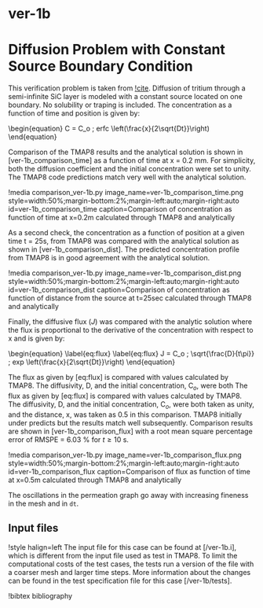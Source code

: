 # ver-1b

# Diffusion Problem with Constant Source Boundary Condition

This verification problem is taken from [!cite](longhurst1992verification). Diffusion of tritium through a semi-infinite SiC layer is modeled with a constant
source located on one boundary. No solubility or traping is included. The
concentration as a function of time and position is given by:

\begin{equation}
C = C_o \; erfc \left(\frac{x}{2\sqrt{Dt}}\right)
\end{equation}

Comparison of the TMAP8 results and the analytical solution is shown in
[ver-1b_comparison_time] as a function of time at
x = 0.2 mm. For simplicity, both the diffusion coefficient and the initial
concentration were set to unity. The TMAP8 code predictions match very well with
the analytical solution.

!media comparison_ver-1b.py
       image_name=ver-1b_comparison_time.png
       style=width:50%;margin-bottom:2%;margin-left:auto;margin-right:auto
       id=ver-1b_comparison_time
       caption=Comparison of concentration as function of time at x\=0.2m calculated
       through TMAP8 and analytically

As a second check, the concentration as a function of position at a given time
t = 25s, from TMAP8 was compared with the analytical solution as shown in
[ver-1b_comparison_dist]. The predicted concentration profile from TMAP8 is in
good agreement with the analytical solution.

!media comparison_ver-1b.py
       image_name=ver-1b_comparison_dist.png
       style=width:50%;margin-bottom:2%;margin-left:auto;margin-right:auto
       id=ver-1b_comparison_dist
       caption=Comparison of concentration as function of distance from the source
       at t\=25sec calculated through TMAP8 and analytically

Finally, the diffusive flux ($J$) was compared with the analytic solution where the
flux is proportional to the derivative of the concentration with respect to x and
is given by:

\begin{equation}
\label{eq:flux}
\label{eq:flux}
J = C_o \; \sqrt{\frac{D}{t\pi}} \; exp \left(\frac{x}{2\sqrt{Dt}}\right)
\end{equation}

The flux as given by [eq:flux] is compared with values calculated by TMAP8.
The diffusivity, D, and the initial concentration, C$_o$, were both
The flux as given by [eq:flux] is compared with values calculated by TMAP8.
The diffusivity, D, and the initial concentration, C$_o$, were both
taken as unity, and the distance, x, was taken as 0.5 in this comparison.
TMAP8 initially under predicts but the results match well subsequently. Comparison
results are shown in [ver-1b_comparison_flux] with a root mean square percentage
error of RMSPE = 6.03 % for $t \geq 10$ s.

!media comparison_ver-1b.py
       image_name=ver-1b_comparison_flux.png
       style=width:50%;margin-bottom:2%;margin-left:auto;margin-right:auto
       id=ver-1b_comparison_flux
       caption=Comparison of flux as function of time at x\=0.5m calculated through
       TMAP8 and analytically


The oscillations in the permeation graph go away with increasing fineness in the
mesh and in `dt`.

## Input files

!style halign=left
The input file for this case can be found at [/ver-1b.i], which is different from the input file used as test in TMAP8. To limit the computational costs of the test cases, the tests run a version of the file with a coarser mesh and larger time steps. More information about the changes can be found in the test specification file for this case [/ver-1b/tests].

!bibtex bibliography
